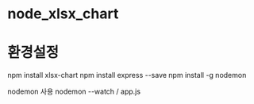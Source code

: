# node_xlsx_chart


# 환경설정
npm install xlsx-chart
npm install express --save 
npm install -g nodemon 

nodemon 사용 
nodemon --watch / app.js 
